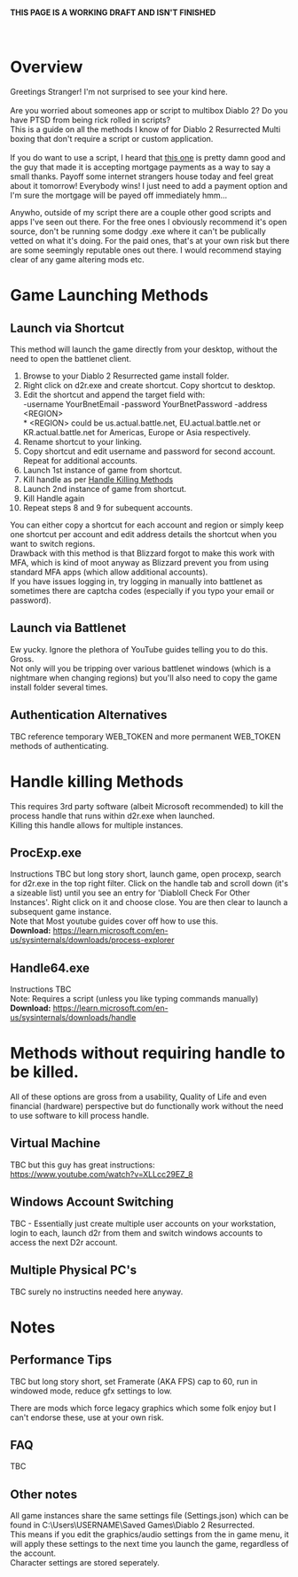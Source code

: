 <br>

**THIS PAGE IS A WORKING DRAFT AND ISN'T FINISHED**    
<br>
<br>
# Overview
Greetings Stranger! I'm not surprised to see your kind here.<br>
<br>
Are you worried about someones app or script to multibox Diablo 2? Do you have PTSD from being rick rolled in scripts?<br>
This is a guide on all the methods I know of for Diablo 2 Resurrected Multi boxing that don't require a script or custom application.<br>
<br>
If you do want to use a script, I heard that [this one](https://github.com/shupershuff/Diablo2RLoader) is pretty damn good and the guy that made it is accepting mortgage payments as a way to say a small thanks. Payoff some internet strangers house today and feel great about it tomorrow! Everybody wins! I just need to add a payment option and I'm sure the mortgage will be payed off immediately hmm...<br>

Anywho, outside of my script there are a couple other good scripts and apps I've seen out there. For the free ones I obviously recommend it's open source, don't be running some dodgy .exe where it can't be publically vetted on what it's doing.
For the paid ones, that's at your own risk but there are some seemingly reputable ones out there. 
I would recommend staying clear of any game altering mods etc.

# Game Launching Methods
## Launch via Shortcut
This method will launch the game directly from your desktop, without the need to open the battlenet client.
1. Browse to your Diablo 2 Resurrected game install folder.
2. Right click on d2r.exe and create shortcut. Copy shortcut to desktop.
3. Edit the shortcut and append the target field with:<br>
  -username YourBnetEmail -password YourBnetPassword -address \<REGION><br>
\* \<REGION> could be us.actual.battle.net, EU.actual.battle.net or KR.actual.battle.net for Americas, Europe or Asia respectively.
4. Rename shortcut to your linking.
5. Copy shortcut and edit username and password for second account. Repeat for additional accounts.
6. Launch 1st instance of game from shortcut.
7. Kill handle as per [Handle Killing Methods](#handle-killing-methods)
8. Launch 2nd instance of game from shortcut.
9. Kill Handle again
10. Repeat steps 8 and 9 for subequent accounts.

You can either copy a shortcut for each account and region or simply keep one shortcut per account and edit address details the shortcut when you want to switch regions.<br>
Drawback with this method is that Blizzard forgot to make this work with MFA, which is kind of moot anyway as Blizzard prevent you from using standard MFA apps (which allow additional accounts).<br>
If you have issues logging in, try logging in manually into battlenet as sometimes there are captcha codes (especially if you typo your email or password).<br>

## Launch via Battlenet
Ew yucky. Ignore the plethora of YouTube guides telling you to do this. Gross.<br>
Not only will you be tripping over various battlenet windows (which is a nightmare when changing regions) but you'll also need to copy the game install folder several times.

## Authentication Alternatives
TBC reference temporary WEB_TOKEN and more permanent WEB_TOKEN methods of authenticating.

# Handle killing Methods
This requires 3rd party software (albeit Microsoft recommended) to kill the process handle that runs within d2r.exe when launched.<br>
Killing this handle allows for multiple instances.
## ProcExp.exe
Instructions TBC but long story short, launch game, open procexp, search for d2r.exe in the top right filter. Click on the handle tab and scroll down (it's a sizeable list) until you see an entry for 'DiabloII Check For Other Instances'. Right click on it and choose close. You are then clear to launch a subsequent game instance.<br>
Note that Most youtube guides cover off how to use this.<br>
**Download\:** https://learn.microsoft.com/en-us/sysinternals/downloads/process-explorer
## Handle64.exe
Instructions TBC<br>
Note: Requires a script (unless you like typing commands manually)<br>
**Download\:** https://learn.microsoft.com/en-us/sysinternals/downloads/handle

# Methods without requiring handle to be killed.
All of these options are gross from a usability, Quality of Life and even financial (hardware) perspective but do functionally work without the need to use software to kill process handle.
## Virtual Machine
TBC but this guy has great instructions:<br>
https://www.youtube.com/watch?v=XLLcc29EZ_8
## Windows Account Switching
TBC - Essentially just create multiple user accounts on your workstation, login to each, launch d2r from them and switch windows accounts to access the next D2r account.
## Multiple Physical PC's
TBC surely no instructins needed here anyway.

# Notes
## Performance Tips
TBC but long story short, set Framerate (AKA FPS) cap to 60, run in windowed mode, reduce gfx settings to low.<br>

There are mods which force legacy graphics which some folk enjoy but I can't endorse these, use at your own risk.
## FAQ
TBC
## Other notes
All game instances share the same settings file (Settings.json) which can be found in C:\Users\USERNAME\Saved Games\Diablo 2 Resurrected.<br>
This means if you edit the graphics/audio settings from the in game menu, it will apply these settings to the next time you launch the game, regardless of the account.<br>
Character settings are stored seperately.
